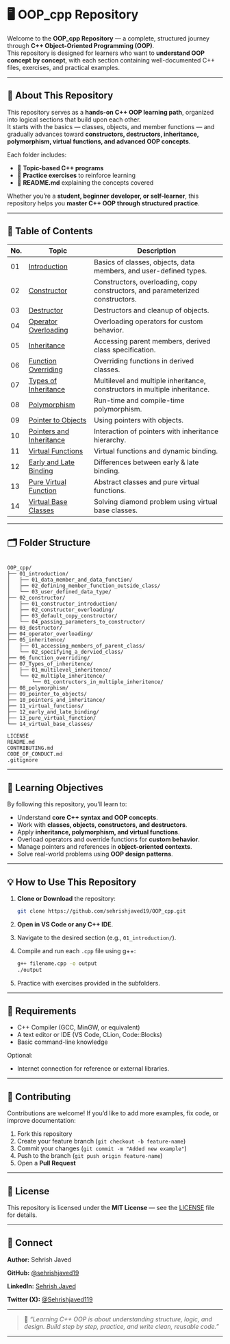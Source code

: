 # 🖥️ OOP_cpp Repository

Welcome to the **OOP_cpp Repository** — a complete, structured journey through **C++ Object-Oriented Programming (OOP)**.  
This repository is designed for learners who want to **understand OOP concept by concept**, with each section containing well-documented C++ files, exercises, and practical examples.

---

## 🚀 About This Repository

This repository serves as a **hands-on C++ OOP learning path**, organized into logical sections that build upon each other.  
It starts with the basics — classes, objects, and member functions — and gradually advances toward **constructors, destructors, inheritance, polymorphism, virtual functions, and advanced OOP concepts**.

Each folder includes:
- 🧩 **Topic-based C++ programs**  
- 🧠 **Practice exercises** to reinforce learning  
- 📘 **README.md** explaining the concepts covered  

Whether you’re a **student, beginner developer, or self-learner**, this repository helps you **master C++ OOP through structured practice**.

---

## 🧭 Table of Contents

| No. | Topic | Description |
|-----|-------|-------------|
| 01 | [Introduction](./01_introduction/README.md) | Basics of classes, objects, data members, and user-defined types. |
| 02 | [Constructor](./02_constructor/README.md) | Constructors, overloading, copy constructors, and parameterized constructors. |
| 03 | [Destructor](./03_destructor/README.md) | Destructors and cleanup of objects. |
| 04 | [Operator Overloading](./04_operator_overloading/README.md) | Overloading operators for custom behavior. |
| 05 | [Inheritance](./05_inheritence/README.md) | Accessing parent members, derived class specification. |
| 06 | [Function Overriding](./06_function_overriding/README.md) | Overriding functions in derived classes. |
| 07 | [Types of Inheritance](./07_Types_of_inheritence/README.md) | Multilevel and multiple inheritance, constructors in multiple inheritance. |
| 08 | [Polymorphism](./08_polymorphism/README.md) | Run-time and compile-time polymorphism. |
| 09 | [Pointer to Objects](./09_pointer_to_objects/README.md) | Using pointers with objects. |
| 10 | [Pointers and Inheritance](./10_pointers_and_inheritance/README.md) | Interaction of pointers with inheritance hierarchy. |
| 11 | [Virtual Functions](./11_virtual_functions/README.md) | Virtual functions and dynamic binding. |
| 12 | [Early and Late Binding](./12_early_and_late_binding/README.md) | Differences between early & late binding. |
| 13 | [Pure Virtual Function](./13_pure_virtual_function/README.md) | Abstract classes and pure virtual functions. |
| 14 | [Virtual Base Classes](./14_virtual_base_classes/README.md) | Solving diamond problem using virtual base classes. |

---

## 🗂️ Folder Structure

```

OOP_cpp/
├── 01_introduction/
│   ├── 01_data_member_and_data_function/
│   ├── 02_defining_member_function_outside_class/
│   └── 03_user_defined_data_type/
├── 02_constructor/
│   ├── 01_constructor_introduction/
│   ├── 02_constructor_overloading/
│   ├── 03_default_copy_constructor/
│   └── 04_passing_parameters_to_constructor/
├── 03_destructor/
├── 04_operator_overloading/
├── 05_inheritence/
│   ├── 01_accessing_members_of_parent_class/
│   └── 02_specifying_a_dervied_class/
├── 06_function_overriding/
├── 07_Types_of_inheritence/
│   ├── 01_multilevel_inheritence/
│   └── 02_multiple_inheritence/
│       └── 01_contructors_in_multiple_inheritence/
├── 08_polymorphism/
├── 09_pointer_to_objects/
├── 10_pointers_and_inheritance/
├── 11_virtual_functions/
├── 12_early_and_late_binding/
├── 13_pure_virtual_function/
└── 14_virtual_base_classes/

LICENSE
README.md
CONTRIBUTING.md
CODE_OF_CONDUCT.md
.gitignore

```

---

## 🧠 Learning Objectives

By following this repository, you’ll learn to:
- Understand **core C++ syntax and OOP concepts**.  
- Work with **classes, objects, constructors, and destructors**.  
- Apply **inheritance, polymorphism, and virtual functions**.  
- Overload operators and override functions for **custom behavior**.  
- Manage pointers and references in **object-oriented contexts**.  
- Solve real-world problems using **OOP design patterns**.

---

## 💡 How to Use This Repository

1. **Clone or Download** the repository:  
   ```bash
   git clone https://github.com/sehrishjaved19/OOP_cpp.git
   ```

2. **Open in VS Code or any C++ IDE**.
3. Navigate to the desired section (e.g., `01_introduction/`).
4. Compile and run each `.cpp` file using g++:

   ```bash
   g++ filename.cpp -o output
   ./output
   ```
5. Practice with exercises provided in the subfolders.

---

## 🧩 Requirements

* C++ Compiler (GCC, MinGW, or equivalent)
* A text editor or IDE (VS Code, CLion, Code::Blocks)
* Basic command-line knowledge

Optional:

* Internet connection for reference or external libraries.

---

## 🤝 Contributing

Contributions are welcome!
If you’d like to add more examples, fix code, or improve documentation:

1. Fork this repository
2. Create your feature branch (`git checkout -b feature-name`)
3. Commit your changes (`git commit -m "Added new example"`)
4. Push to the branch (`git push origin feature-name`)
5. Open a **Pull Request**

---

## 📜 License

This repository is licensed under the **MIT License** — see the [LICENSE](./LICENSE) file for details.

---

## 💬 Connect

**Author:** Sehrish Javed

**GitHub:** [@sehrishjaved19](https://github.com/sehrishjaved19)

**LinkedIn:** [Sehrish Javed](https://www.linkedin.com/in/sehrish-javed-119abc)

**Twitter (X):** [@Sehrishjaved119](https://x.com/Sehrishjaved119)

---

> 🌟 *“Learning C++ OOP is about understanding structure, logic, and design. Build step by step, practice, and write clean, reusable code.”*

---
